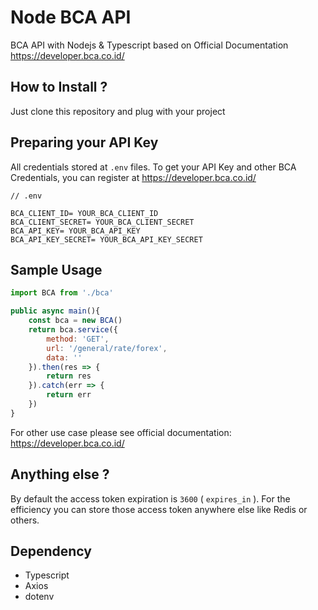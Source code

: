 # Node BCA API

BCA API with Nodejs &amp; Typescript based on Official Documentation https://developer.bca.co.id/

## How to Install ?
Just clone this repository and plug with your project

## Preparing your API Key
All credentials stored at `.env` files. To get your API Key and other BCA Credentials, you can register at https://developer.bca.co.id/


```
// .env

BCA_CLIENT_ID= YOUR_BCA_CLIENT_ID
BCA_CLIENT_SECRET= YOUR_BCA_CLIENT_SECRET
BCA_API_KEY= YOUR_BCA_API_KEY
BCA_API_KEY_SECRET= YOUR_BCA_API_KEY_SECRET
```

## Sample Usage

```js
import BCA from './bca'

public async main(){
	const bca = new BCA()
	return bca.service({
		method: 'GET',
		url: '/general/rate/forex',
		data: ''
	}).then(res => {
		return res
	}).catch(err => {
		return err
	})
}

```

For other use case please see official documentation:
https://developer.bca.co.id/

## Anything else ?
By default the access token expiration is `3600` ( `expires_in` ). For the efficiency you can store those access token anywhere else like Redis or others.

## Dependency
- Typescript
- Axios
- dotenv